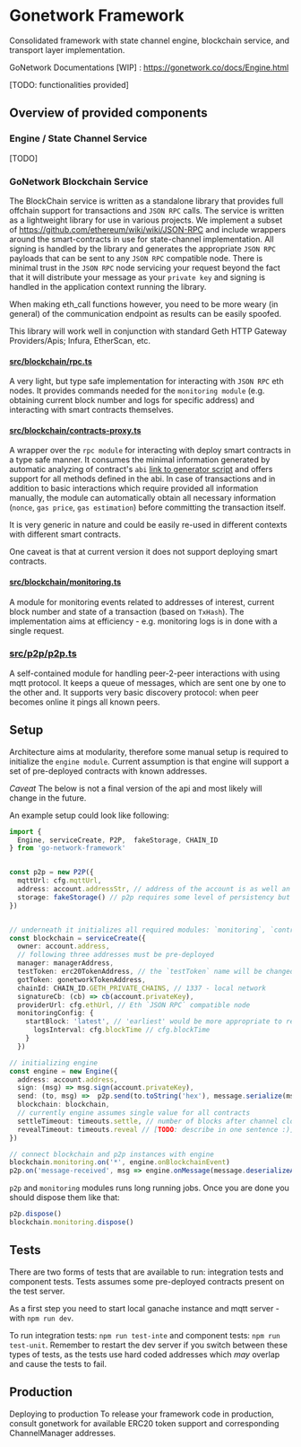 

# Gonetwork Framework 

Consolidated framework with state channel engine, blockchain service, and transport layer implementation.

GoNetwork Documentations [WIP] : https://gonetwork.co/docs/Engine.html

[TODO: functionalities provided]

## Overview of provided components

### Engine / State Channel Service

[TODO]

### GoNetwork Blockchain Service

The BlockChain service is written as a standalone library that provides full offchain support for transactions and `JSON RPC` calls. The service is written as a lightweight library for use in various projects. We implement a subset of https://github.com/ethereum/wiki/wiki/JSON-RPC and include wrappers around the smart-contracts in use for state-channel implementation. All signing is handled by the library and generates the appropriate `JSON RPC` payloads that can be sent to any `JSON RPC` compatible node.  There is minimal trust in the `JSON RPC` node servicing your request beyond the fact that it will distribute your message as your `private key` and signing is handled in the application context running the library.

When making eth_call functions however, you need to be more weary (in general) of the communication endpoint as results can be easily spoofed.

This library will work well in conjunction with standard Geth HTTP Gateway Providers/Apis; Infura, EtherScan, etc.

#### [src/blockchain/rpc.ts](src/blockchain/rpc.ts)

A very light, but type safe implementation for interacting with `JSON RPC` eth nodes. It provides commands needed for the `monitoring module` (e.g. obtaining current block number and logs for specific address) and interacting with smart contracts themselves.

#### [src/blockchain/contracts-proxy.ts](src/blockchain/contracts-proxy.ts)

A wrapper over the `rpc module` for interacting with deploy smart contracts in a type safe manner. It consumes the minimal information generated by automatic analyzing of contract's `abi` [link to generator script](dev/scripts/abi-to-ts.ts) and offers support for all methods defined in the abi. In case of transactions and in addition to basic interactions which require provided all information manually, the module can automatically obtain all necessary information (`nonce`, `gas price`, `gas estimation`) before committing the transaction itself.  

It is very generic in nature and could be easily re-used in different contexts with different smart contracts.

One caveat is that at current version it does not support deploying smart contracts.

#### [src/blockchain/monitoring.ts](src/blockchain/monitoring.ts)

A module for monitoring events related to addresses of interest, current block number and state of a transaction (based on `TxHash`). The implementation aims at efficiency - e.g. monitoring logs is in done with a single request.

### [src/p2p/p2p.ts](src/blockchain/monitoring.ts)

A self-contained module for handling peer-2-peer interactions with using mqtt protocol. It keeps a queue of messages, which are sent one by one to the other and. It supports very basic discovery protocol: when peer becomes online it pings all known peers.

## Setup

Architecture aims at modularity, therefore some manual setup is required to initialize the `engine module`. Current assumption is that engine will support a set of pre-deployed contracts with known addresses.

*Caveat* The below is not a final version of the api and most likely will change in the future.

An example setup could look like following:

```typescript
import {
  Engine, serviceCreate, P2P,  fakeStorage, CHAIN_ID
} from 'go-network-framework'


const p2p = new P2P({
  mqttUrl: cfg.mqttUrl,
  address: account.addressStr, // address of the account is as well an address of the peer
  storage: fakeStorage() // p2p requires some level of persistency but it is not supported in other parts
})


// underneath it initializes all required modules: `monitoring`, `contracts-proxy` and `rpc`
const blockchain = serviceCreate({
  owner: account.address,
  // following three addresses must be pre-deployed
  manager: managerAddress,
  testToken: erc20TokenAddress, // the `testToken` name will be changed to something more meaningful and most likely more than one address could be provided
  gotToken: gonetworkTokenAddress,
  chainId: CHAIN_ID.GETH_PRIVATE_CHAINS, // 1337 - local network
  signatureCb: (cb) => cb(account.privateKey),
  providerUrl: cfg.ethUrl, // Eth `JSON RPC` compatible node 
  monitoringConfig: {
    startBlock: 'latest', // 'earliest' would be more appropriate to reconstruct the state, but then we need proper persistence support
      logsInterval: cfg.blockTime // cfg.blockTime
    }
  })

// initializing engine
const engine = new Engine({
  address: account.address,
  sign: (msg) => msg.sign(account.privateKey),
  send: (to, msg) =>  p2p.send(to.toString('hex'), message.serialize(msg)),
  blockchain: blockchain,
  // currently engine assumes single value for all contracts
  settleTimeout: timeouts.settle, // number of blocks after channel closed
  revealTimeout: timeouts.reveal // [TODO: describe in one sentence :)]
})

// connect blockchain and p2p instances with engine
blockchain.monitoring.on('*', engine.onBlockchainEvent)
p2p.on('message-received', msg => engine.onMessage(message.deserializeAndDecode(msg) as any))
```

`p2p` and `monitoring` modules runs long running jobs. Once you are done you should dispose them like that:

```typescript
p2p.dispose()
blockchain.monitoring.dispose()
```

## Tests

There are two forms of tests that are available to run: integration tests and component tests. Tests assumes some pre-deployed contracts present on the test server.

As a first step you need to start local ganache instance and mqtt server - with `npm run dev`.

To run integration tests: `npm run test-inte` and component tests: `npm run test-unit`. Remember to restart the dev server if you switch between these types of tests, as the tests use hard coded addresses which _may_ overlap and cause the tests to fail.

## Production

Deploying to production
To release your framework code in production, consult gonetwork for available ERC20 token support and corresponding ChannelManager addresses.
